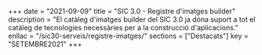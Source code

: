 +++
date = "2021-09-09"
title = "SIC 3.0 - Registre d'imatges builder"
description = "El catàleg d'imatges builder del SIC 3.0 ja dóna suport a tot el catàleg de tecnologies necessàries per a la construcció d'aplicacions."
enllac = "/sic30-serveis/registre-imatges/"
sections    = ["Destacats"]
key = "SETEMBRE2021"
+++
